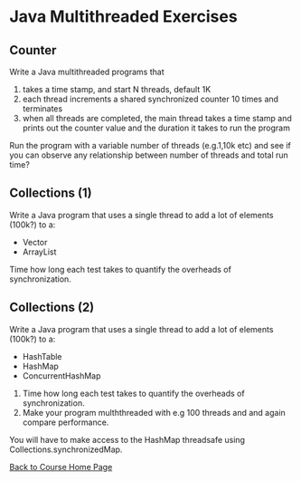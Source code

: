 # Java Multithreaded Exercises

## Counter

Write a Java multithreaded programs that 

1. takes a time stamp, and start N threads, default 1K
1. each thread increments a shared synchronized counter 10 times and terminates
1. when all threads are completed, the main thread takes a time stamp and prints out the counter value and the duration it takes to run the program

Run the program with a variable number of threads (e.g.1,10k etc) and see if you can observe any relationship between number of threads and total run time?


## Collections (1)

Write a Java program that uses a single thread to add a lot of elements (100k?) to a:

* Vector
* ArrayList

Time how long each test takes to quantify the overheads of synchronization.

## Collections (2)
Write a Java program that uses a single thread to add a lot of elements (100k?) to a:

* HashTable
* HashMap
* ConcurrentHashMap

1. Time how long each test takes to quantify the overheads of synchronization.
2. Make your program mulththreaded with e.g 100 threads and and again compare performance. 

You will have to make access to the HashMap threadsafe using Collections.synchronizedMap.

[Back to Course Home Page](https://gortonator.github.io/bsds-6650/)